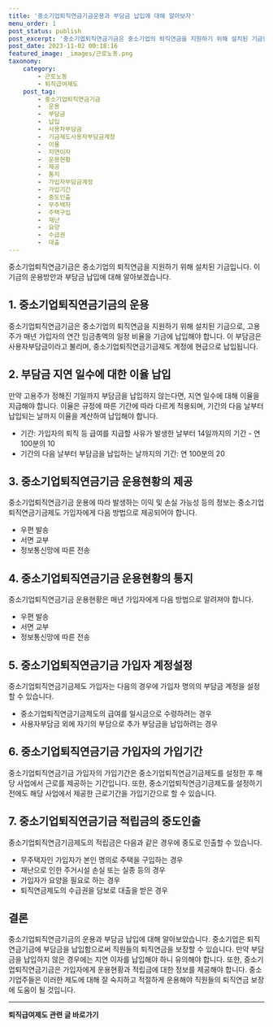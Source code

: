 ```yaml
---
title: '중소기업퇴직연금기금운용과 부담금 납입에 대해 알아보자'
menu_order: 1
post_status: publish
post_excerpt: '중소기업퇴직연금기금은 중소기업의 퇴직연금을 지원하기 위해 설치된 기금입니다. 이 기금의 운용방안과 부담금 납입에 대해 알아보겠습니다.'
post_date: 2023-11-02 00:18:16
featured_image: _images/근로노동.png
taxonomy:
    category:
        - 근로노동
        - 퇴직급여제도
    post_tag:
        - 중소기업퇴직연금기금
        -  운용
        -  부담금
        -  납입
        -  사용자부담금
        -  기금제도사용자부담금계정
        -  이율
        -  지연이자
        -  운용현황
        -  제공
        -  통지
        -  가입자부담금계정
        -  가입기간
        -  중도인출
        -  무주택자
        -  주택구입
        -  재난
        -  요양
        -  수급권
        -  대출
---
```




중소기업퇴직연금기금은 중소기업의 퇴직연금을 지원하기 위해 설치된 기금입니다. 이 기금의 운용방안과 부담금 납입에 대해 알아보겠습니다. 

## 1. 중소기업퇴직연금기금의 운용

중소기업퇴직연금기금은 중소기업의 퇴직연금을 지원하기 위해 설치된 기금으로, 고용주가 매년 가입자의 연간 임금총액의 일정 비율을 기금에 납입해야 합니다. 이 부담금은 사용자부담금이라고 불리며, 중소기업퇴직연금기금제도 계정에 현금으로 납입됩니다.

## 2. 부담금 지연 일수에 대한 이율 납입

만약 고용주가 정해진 기일까지 부담금을 납입하지 않는다면, 지연 일수에 대해 이율을 지급해야 합니다. 이율은 규정에 따른 기간에 따라 다르게 적용되며, 기간의 다음 날부터 납입되는 날까지 이율을 계산하여 납입해야 합니다.

- 기간: 가입자의 퇴직 등 급여를 지급할 사유가 발생한 날부터 14일까지의 기간 - 연 100분의 10
- 기간의 다음 날부터 부담금을 납입하는 날까지의 기간: 연 100분의 20

## 3. 중소기업퇴직연금기금 운용현황의 제공

중소기업퇴직연금기금 운용에 따라 발생하는 이익 및 손실 가능성 등의 정보는 중소기업퇴직연금기금제도 가입자에게 다음 방법으로 제공되어야 합니다.

- 우편 발송
- 서면 교부
- 정보통신망에 따른 전송

## 4. 중소기업퇴직연금기금 운용현황의 통지

중소기업퇴직연금기금 운용현황은 매년 가입자에게 다음 방법으로 알려져야 합니다.

- 우편 발송
- 서면 교부
- 정보통신망에 따른 전송

## 5. 중소기업퇴직연금기금 가입자 계정설정

중소기업퇴직연금기금제도 가입자는 다음의 경우에 가입자 명의의 부담금 계정을 설정할 수 있습니다.

- 중소기업퇴직연금기금제도의 급여를 일시금으로 수령하려는 경우
- 사용자부담금 외에 자기의 부담으로 추가 부담금을 납입하려는 경우

## 6. 중소기업퇴직연금기금 가입자의 가입기간

중소기업퇴직연금기금 가입자의 가입기간은 중소기업퇴직연금기금제도를 설정한 후 해당 사업에서 근로를 제공하는 기간입니다. 또한, 중소기업퇴직연금기금제도를 설정하기 전에도 해당 사업에서 제공한 근로기간을 가입기간으로 할 수 있습니다. 

## 7. 중소기업퇴직연금기금 적립금의 중도인출

중소기업퇴직연금기금제도의 적립금은 다음과 같은 경우에 중도로 인출할 수 있습니다.

- 무주택자인 가입자가 본인 명의로 주택을 구입하는 경우
- 재난으로 인한 주거시설 손실 또는 실종 등의 경우
- 가입자가 요양을 필요로 하는 경우
- 퇴직연금제도의 수급권을 담보로 대출을 받은 경우

## 결론

중소기업퇴직연금기금의 운용과 부담금 납입에 대해 알아보았습니다. 중소기업은 퇴직연금기금에 부담금을 납입함으로써 직원들의 퇴직연금을 보장할 수 있습니다. 만약 부담금을 납입하지 않은 경우에는 지연 이자를 납입해야 하니 유의해야 합니다. 또한, 중소기업퇴직연금기금은 가입자에게 운용현황과 적립금에 대한 정보를 제공해야 합니다. 중소기업주들은 이러한 제도에 대해 잘 숙지하고 적절하게 운용해야 직원들의 퇴직연금 보장에 도움이 될 것입니다.
<!-- wp:separator -->
<hr class="wp-block-separator has-alpha-channel-opacity"/>
<!-- /wp:separator -->

<!-- wp:group {"backgroundColor":"base","layout":{"type":"constrained"}} -->
<div class="wp-block-group has-base-background-color has-background"><!-- wp:paragraph {"align":"center","fontSize":"medium"} -->
<p class="has-text-align-center has-large-font-size"><strong>퇴직급여제도 관련 글 바로가기</strong></p>
<!-- /wp:paragraph -->


<!-- wp:latest-posts
{"categories":[{"id":12695,"count":19,"description":"","link":"https://uknowlaw.com/category/%ed%87%b4%ec%a7%81%ea%b8%89%ec%97%ac%ec%a0%9c%eb%8f%84/","name":"퇴직급여제도","slug":"퇴직급여제도","taxonomy":"category","parent":0,"meta":[],"_links":{"self":[{"href":"https://uknowlaw.com/wp-json/wp/v2/categories/12695"}],"collection":[{"href":"https://uknowlaw.com/wp-json/wp/v2/categories"}],"about":[{"href":"https://uknowlaw.com/wp-json/wp/v2/taxonomies/category"}],"wp:post_type":[{"href":"https://uknowlaw.com/wp-json/wp/v2/posts?categories=12695"}],"curies":[{"name":"wp","href":"https://api.w.org/{rel}","templated":true}]}}],"postsToShow":100,"excerptLength":28,"postLayout":"grid","columns":2,"featuredImageAlign":"left","featuredImageSizeSlug":"large","fontSize":18px} /--></div>
<!-- /wp:group -->